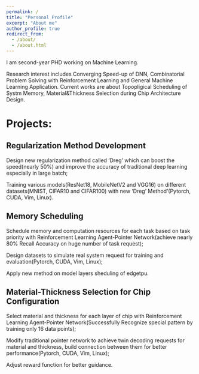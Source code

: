 ```yaml
---
permalink: /
title: "Personal Profile"
excerpt: "About me"
author_profile: true
redirect_from: 
  - /about/
  - /about.html
---
```


I am second-year PHD working on Machine Learning. 

Research interest includes Converging Speed-up of DNN, Combinatorial Problem Solving with Reinforcement Learning and General Machine Learning Application. 
Current works are about Topopligical Scheduling of Systm Memory, Material&Thickness Selection during Chip Architecture Design.

Projects:
======

Regularization Method Development
------
Design new regularization method called ‘Dreg’ which can boost the speed(nearly 50%) and improve the accuracy of
traditional deep learning especially in large batch;

Training various models(ResNet18, MobileNetV2 and VGG16) on different datasets(MNIST, CIFAR10 and CIFAR100) with
new ‘Dreg’ Method’(Pytorch, CUDA, Vim, Linux).

Memory Scheduling
------
Schedule memory and computation resources for each task based on task priority with Reinforcement Learning Agent-Pointer Network(achieve nearly 80% Recall Accuracy on huge number of task request);

Design datasets to simulate real system request for training and evaluation(Pytorch, CUDA, Vim, Linux);

Apply new method on model layers sheduling of edgetpu.

Material-Thickness Selection for Chip Configuration
------
Select material and thickness for each layer of chip with Reinforcement Learning Agent-Pointer Network(Successfully Recognize special pattern by training only 16 data points);

Modify traditional pointer network to achieve twin decoding requests for material and thickness, build connection between them for better performance(Pytorch, CUDA, Vim, Linux);

Adjust reward function for better guidance.
